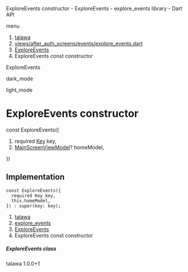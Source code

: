 




ExploreEvents constructor - ExploreEvents - explore\_events library - Dart API







menu

1. [talawa](../../index.html)
2. [views/after\_auth\_screens/events/explore\_events.dart](../../views_after_auth_screens_events_explore_events/views_after_auth_screens_events_explore_events-library.html)
3. [ExploreEvents](../../views_after_auth_screens_events_explore_events/ExploreEvents-class.html)
4. ExploreEvents const constructor

ExploreEvents


dark\_mode

light\_mode




# ExploreEvents constructor


const
ExploreEvents({

1. required [Key](https://api.flutter.dev/flutter/foundation/Key-class.html) key,
2. [MainScreenViewModel](../../view_model_main_screen_view_model/MainScreenViewModel-class.html)? homeModel,

})

## Implementation

```
const ExploreEvents({
  required Key key,
  this.homeModel,
}) : super(key: key);
```

 


1. [talawa](../../index.html)
2. [explore\_events](../../views_after_auth_screens_events_explore_events/views_after_auth_screens_events_explore_events-library.html)
3. [ExploreEvents](../../views_after_auth_screens_events_explore_events/ExploreEvents-class.html)
4. ExploreEvents const constructor

##### ExploreEvents class





talawa
1.0.0+1






